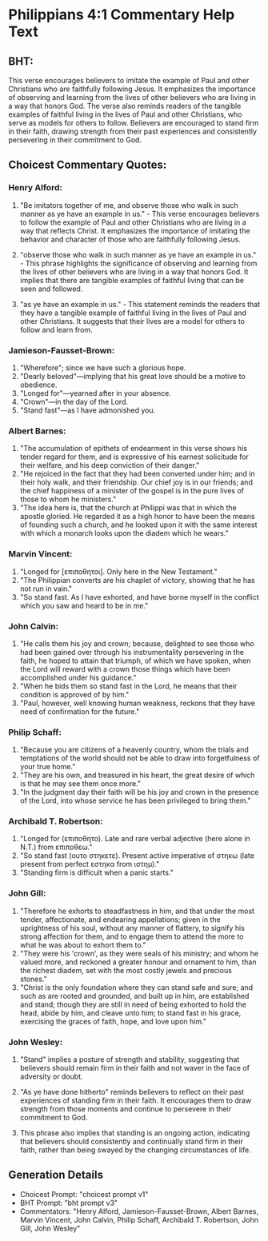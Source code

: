 # Philippians 4:1 Commentary Help Text

## BHT:
This verse encourages believers to imitate the example of Paul and other Christians who are faithfully following Jesus. It emphasizes the importance of observing and learning from the lives of other believers who are living in a way that honors God. The verse also reminds readers of the tangible examples of faithful living in the lives of Paul and other Christians, who serve as models for others to follow. Believers are encouraged to stand firm in their faith, drawing strength from their past experiences and consistently persevering in their commitment to God.

## Choicest Commentary Quotes:
### Henry Alford:
1. "Be imitators together of me, and observe those who walk in such manner as ye have an example in us." - This verse encourages believers to follow the example of Paul and other Christians who are living in a way that reflects Christ. It emphasizes the importance of imitating the behavior and character of those who are faithfully following Jesus.

2. "observe those who walk in such manner as ye have an example in us." - This phrase highlights the significance of observing and learning from the lives of other believers who are living in a way that honors God. It implies that there are tangible examples of faithful living that can be seen and followed.

3. "as ye have an example in us." - This statement reminds the readers that they have a tangible example of faithful living in the lives of Paul and other Christians. It suggests that their lives are a model for others to follow and learn from.

### Jamieson-Fausset-Brown:
1. "Wherefore"; since we have such a glorious hope.
2. "Dearly beloved"—implying that his great love should be a motive to obedience.
3. "Longed for"—yearned after in your absence.
4. "Crown"—in the day of the Lord.
5. "Stand fast"—as I have admonished you.

### Albert Barnes:
1. "The accumulation of epithets of endearment in this verse shows his tender regard for them, and is expressive of his earnest solicitude for their welfare, and his deep conviction of their danger."
2. "He rejoiced in the fact that they had been converted under him; and in their holy walk, and their friendship. Our chief joy is in our friends; and the chief happiness of a minister of the gospel is in the pure lives of those to whom he ministers."
3. "The idea here is, that the church at Philippi was that in which the apostle gloried. He regarded it as a high honor to have been the means of founding such a church, and he looked upon it with the same interest with which a monarch looks upon the diadem which he wears."

### Marvin Vincent:
1. "Longed for [επιποθητοι]. Only here in the New Testament."
2. "The Philippian converts are his chaplet of victory, showing that he has not run in vain."
3. "So stand fast. As I have exhorted, and have borne myself in the conflict which you saw and heard to be in me."

### John Calvin:
1. "He calls them his joy and crown; because, delighted to see those who had been gained over through his instrumentality persevering in the faith, he hoped to attain that triumph, of which we have spoken, when the Lord will reward with a crown those things which have been accomplished under his guidance."
2. "When he bids them so stand fast in the Lord, he means that their condition is approved of by him."
3. "Paul, however, well knowing human weakness, reckons that they have need of confirmation for the future."

### Philip Schaff:
1. "Because you are citizens of a heavenly country, whom the trials and temptations of the world should not be able to draw into forgetfulness of your true home."
2. "They are his own, and treasured in his heart, the great desire of which is that he may see them once more."
3. "In the judgment day their faith will be his joy and crown in the presence of the Lord, into whose service he has been privileged to bring them."

### Archibald T. Robertson:
1. "Longed for (επιποθητο). Late and rare verbal adjective (here alone in N.T.) from επιποθεω." 
2. "So stand fast (ουτο στηκετε). Present active imperative of στηκω (late present from perfect εστηκα from ιστημ)." 
3. "Standing firm is difficult when a panic starts."

### John Gill:
1. "Therefore he exhorts to steadfastness in him, and that under the most tender, affectionate, and endearing appellations; given in the uprightness of his soul, without any manner of flattery, to signify his strong affection for them, and to engage them to attend the more to what he was about to exhort them to."
2. "They were his 'crown', as they were seals of his ministry; and whom he valued more, and reckoned a greater honour and ornament to him, than the richest diadem, set with the most costly jewels and precious stones."
3. "Christ is the only foundation where they can stand safe and sure; and such as are rooted and grounded, and built up in him, are established and stand; though they are still in need of being exhorted to hold the head, abide by him, and cleave unto him; to stand fast in his grace, exercising the graces of faith, hope, and love upon him."

### John Wesley:
1. "Stand" implies a posture of strength and stability, suggesting that believers should remain firm in their faith and not waver in the face of adversity or doubt.

2. "As ye have done hitherto" reminds believers to reflect on their past experiences of standing firm in their faith. It encourages them to draw strength from those moments and continue to persevere in their commitment to God.

3. This phrase also implies that standing is an ongoing action, indicating that believers should consistently and continually stand firm in their faith, rather than being swayed by the changing circumstances of life.


## Generation Details
- Choicest Prompt: "choicest prompt v1"
- BHT Prompt: "bht prompt v3"
- Commentators: "Henry Alford, Jamieson-Fausset-Brown, Albert Barnes, Marvin Vincent, John Calvin, Philip Schaff, Archibald T. Robertson, John Gill, John Wesley"
